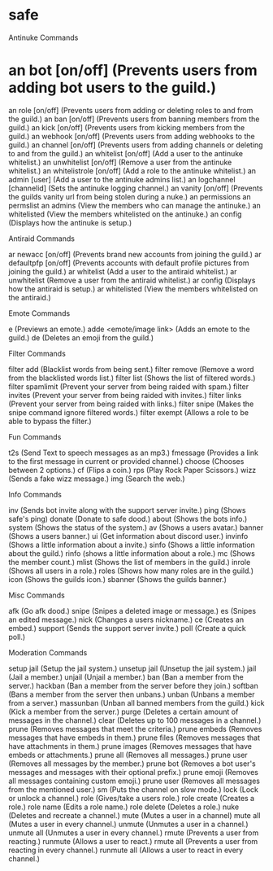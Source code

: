 # safe

Antinuke Commands

# an bot [on/off] (Prevents users from adding bot users to the guild.)
an role [on/off] (Prevents users from adding or deleting roles to and from the guild.)
an ban [on/off] (Prevents users from banning members from the guild.)
an kick [on/off] (Prevents users from kicking members from the guild.)
an webhook [on/off] (Prevents users from adding webhooks to the guild.)
an channel [on/off] (Prevents users from adding channels or deleting to and from the guild.)
an whitelist [on/off] (Add a user to the antinuke whitelist.)
an unwhitelist [on/off] (Remove a user from the antinuke whitelist.)
an whitelistrole [on/off] (Add a role to the antinuke whitelist.)
an admin [user] (Add a user to the antinuke admins list.)
an logchannel [channelid] (Sets the antinuke logging channel.)
an vanity [on/off] (Prevents the guilds vanity url from being stolen during a nuke.)
an permissions
an permslist 
an admins (View the members who can manage the antinuke.)
an whitelisted (View the members whitelisted on the antinuke.)
an config (Displays how the antinuke is setup.)

Antiraid Commands

ar newacc [on/off] (Prevents brand new accounts from joining the guild.)
ar defaultpfp [on/off] (Prevents accounts with default profile pictures from joining the guild.)
ar whitelist (Add a user to the antiraid whitelist.)
ar unwhitelist (Remove a user from the antiraid whitelist.)
ar config (Displays how the antiraid is setup.)
ar whitelisted (View the members whitelisted on the antiraid.)

Emote Commands

e <emote> (Previews an emote.)
adde <emote/image link> (Adds an emote to the guild.)
de <emote> (Deletes an emoji from the guild.)

Filter Commands

filter add <word> (Blacklist words from being sent.)
filter remove <word> (Remove a word from the blacklisted words list.)
filter list (Shows the list of filtered words.)
filter spamlimit <number> (Prevent your server from being raided with spam.)
filter invites (Prevent your server from being raided with invites.)
filter links (Prevent your server from being raided with links.)
filter snipe (Makes the snipe command ignore filtered words.)
filter exempt <role> (Allows a role to be able to bypass the filter.)

Fun Commands

t2s (Send Text to speech messages as an mp3.)
fmessage (Provides a link to the first message in current or provided channel.)
choose <options> (Chooses between 2 options.)
cf (Flips a coin.)
rps (Play Rock Paper Scissors.)
wizz (Sends a fake wizz message.)
img (Search the web.)

Info Commands

inv (Sends bot invite along with the support server invite.)
ping (Shows safe's ping)
donate (Donate to safe dood.)
about (Shows the bots info.)
system (Shows the status of the system.)
av (Shows a users avatar.)
banner (Shows a users banner.)
ui (Get information about discord user.)
invinfo (Shows a little information about a invite.)
sinfo (Shows a little information about the guild.)
rinfo (shows a little information about a role.)
mc (Shows the member count.)
mlist (Shows the list of members in the guild.)
inrole (Shows all users in a role.)
roles (Shows how many roles are in the guild.)
icon (Shows the guilds icon.)
sbanner (Shows the guilds banner.)

Misc Commands

afk (Go afk dood.)
snipe (Snipes a deleted image or message.)
es (Snipes an edited message.)
nick (Changes a users nickname.)
ce (Creates an embed.)
support (Sends the support server invite.)
poll (Create a quick poll.)

Moderation Commands

setup jail (Setup the jail system.)
unsetup jail (Unsetup the jail system.)
jail (Jail a member.)
unjail (Unjail a member.)
ban (Ban a member from the server.)
hackban (Ban a member from the server before they join.)
softban (Bans a member from the server then unbans.)
unban (Unbans a member from a server.)
massunban (Unban all banned members from the guild.)
kick (Kick a member from the server.)
purge (Deletes a certain amount of messages in the channel.)
clear (Deletes up to 100 messages in a channel.)
prune (Removes messages that meet the criteria.)
prune embeds (Removes messages that have embeds in them.)
prune files (Removes messages that have attachments in them.)
prune images (Removes messages that have embeds or attachments.)
prune all (Removes all messages.)
prune user (Removes all messages by the member.)
prune bot (Removes a bot user's messages and messages with their optional prefix.)
prune emoji (Removes all messages containing custom emoji.)
prune user (Removes all messages from the mentioned user.)
sm (Puts the channel on slow mode.)
lock (Lock or unlock a channel.)
role (Gives/take a users role.)
role create (Creates a role.)
role name (Edits a role name.)
role delete (Deletes a role.)
nuke (Deletes and recreate a channel.)
mute (Mutes a user in a channel)
mute all (Mutes a user in every channel.)
unmute (Unmutes a user in a channel.)
unmute all (Unmutes a user in every channel.)
rmute (Prevents a user from reacting.)
runmute (Allows a user to react.)
rmute all (Prevents a user from reacting in every channel.)
runmute all (Allows a user to react in every channel.)
